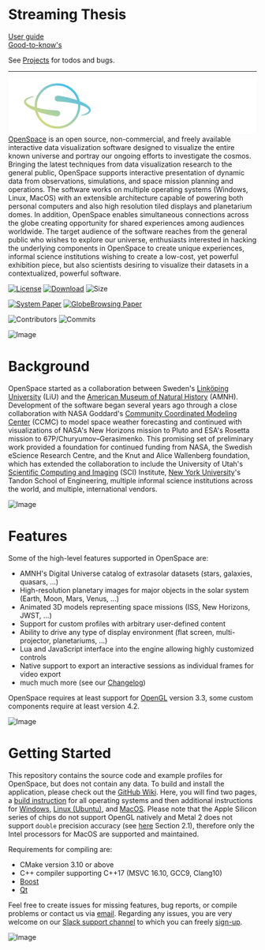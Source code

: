 # Streaming Thesis
[User guide](http://internal.openspaceproject.com/theses/2022/theses-2022-streaming/user-guide)  
[Good-to-know's](http://internal.openspaceproject.com/theses/2022/theses-2022-streaming/backlog)

See [Projects](https://github.com/OpenSpace/OpenSpace/projects/35) for todos and bugs.

---

![OpenSpace Logo](/data/openspace-horiz-logo-crop.png)
[OpenSpace](http://openspaceproject.com) is an open source, non-commercial, and freely available interactive data visualization software designed to visualize the entire known universe and portray our ongoing efforts to investigate the cosmos.  Bringing the latest techniques from data visualization research to the general public, OpenSpace supports interactive presentation of dynamic data from observations, simulations, and space mission planning and operations.  The software works on multiple operating systems (Windows, Linux, MacOS) with an extensible architecture capable of powering both personal computers and also high resolution tiled displays and planetarium domes.  In addition, OpenSpace enables simultaneous connections across the globe creating opportunity for shared experiences among audiences worldwide.  The target audience of the software reaches from the general public who wishes to explore our universe, enthusiasts interested in hacking the underlying components in OpenSpace to create unique experiences, informal science institutions wishing to create a low-cost, yet powerful exhibition piece, but also scientists desiring to visualize their datasets in a contextualized, powerful software.

[![License](https://img.shields.io/badge/License-MIT-purple.svg?style=flat-square)](LICENSE)
[![Download](https://img.shields.io/github/v/tag/OpenSpace/OpenSpace?label=Version&color=maroon&style=flat-square)](https://www.openspaceproject.com/installation)
![Size](https://img.shields.io/github/repo-size/OpenSpace/OpenSpace?style=flat-square&color=red)

[![System Paper](https://img.shields.io/badge/System%20Paper-10.1109%2FTVCG.2019.2934259-blue?style=flat-square)](https://doi.org/10.1109/TVCG.2019.2934259)
[![GlobeBrowsing Paper](https://img.shields.io/badge/GlobeBrowsing%20Paper-https%3A%2F%2Fdoi.org%2F10.1109%2FTVCG.2017.2743958-blue?style=flat-square)](https://doi.org/10.1109/TVCG.2017.2743958)

![Contributors](https://img.shields.io/github/contributors/OpenSpace/OpenSpace?style=flat-square)
![Commits](https://img.shields.io/github/commit-activity/m/OpenSpace/OpenSpace?color=green&style=flat-square)

![Image](https://github.com/OpenSpace/openspace.github.io/raw/master/assets/images/collection.jpg)

# Background
OpenSpace started as a collaboration between Sweden's [Linköping University](https://scivis.github.io) (LiU) and the [American Museum of Natural History](https://www.amnh.org) (AMNH).  Development of the software began several years ago through a close collaboration with NASA Goddard's [Community Coordinated Modeling Center](https://ccmc.gsfc.nasa.gov) (CCMC) to model space weather forecasting and continued with visualizations of NASA's New Horizons mission to Pluto and ESA's Rosetta mission to 67P/Churyumov–Gerasimenko.  This promising set of preliminary work provided a foundation for continued funding from NASA, the Swedish eScience Research Centre, and the Knut and Alice Wallenberg foundation, which has extended the collaboration to include the University of Utah's [Scientific Computing and Imaging](https://www.sci.utah.edu) (SCI) Institute, [New York University](https://www.nyu.edu)'s Tandon School of Engineering, multiple informal science institutions across the world, and multiple, international vendors.

![Image](https://github.com/OpenSpace/openspace.github.io/raw/master/assets/images/presentation.jpg)

# Features
Some of the high-level features supported in OpenSpace are:
 - AMNH's Digital Universe catalog of extrasolar datasets (stars, galaxies, quasars, ...)
 - High-resolution planetary images for major objects in the solar system (Earth, Moon, Mars, Venus, ...)
 - Animated 3D models representing space missions (ISS, New Horizons, JWST, ...)
 - Support for custom profiles with arbitrary user-defined content
 - Ability to drive any type of display environment (flat screen, multi-projector, planetariums, ...)
 - Lua and JavaScript interface into the engine allowing highly customized controls
 - Native support to export an interactive sessions as individual frames for video export
 - much much more (see our [Changelog](http://wiki.openspaceproject.com/docs/general/releases))

OpenSpace requires at least support for [OpenGL](https://www.opengl.org/) version 3.3, some custom components require at least version 4.2.

![Image](https://github.com/OpenSpace/openspace.github.io/raw/master/assets/images/display-systems.jpg)

# Getting Started
This repository contains the source code and example profiles for OpenSpace, but does not contain any data.  To build and install the application, please check out the [GitHub Wiki](https://github.com/OpenSpace/OpenSpace/wiki).  Here, you will find two pages, a [build instruction](https://github.com/OpenSpace/OpenSpace/wiki/Compiling) for all operating systems and then additional instructions for [Windows](https://github.com/OpenSpace/OpenSpace/wiki/Compiling-Windows), [Linux (Ubuntu)](https://github.com/OpenSpace/OpenSpace/wiki/Compiling-Ubuntu), and [MacOS](https://github.com/OpenSpace/OpenSpace/wiki/Compiling-MacOS). Please note that the Apple Silicon series of chips do not support OpenGL natively and Metal 2 does not support `double` precision accuracy (see [here](https://developer.apple.com/metal/Metal-Shading-Language-Specification.pdf) Section 2.1), therefore only the Intel processors for MacOS are supported and maintained.

Requirements for compiling are:
 - CMake version 3.10 or above
 - C++ compiler supporting C++17 (MSVC 16.10, GCC9, Clang10)
 - [Boost](http://www.boost.org/)
 - [Qt](http://www.qt.io/download)

Feel free to create issues for missing features, bug reports, or compile problems or contact us via [email](mailto:openspace@amnh.org?subject=OpenSpace:).  Regarding any issues, you are very welcome on our [Slack support channel](https://openspacesupport.slack.com) to which you can freely [sign-up](https://join.slack.com/t/openspacesupport/shared_invite/zt-37niq6y9-T0JaCIk4UoFLI4VF5U9Vsw).

![Image](https://github.com/OpenSpace/openspace.github.io/raw/master/assets/images/himalaya-nkpg-dome.jpg)
